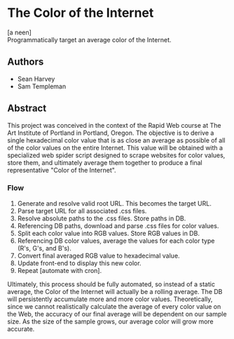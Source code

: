 # The Color of the Internet #

[a neen]  
Programmatically target an average color of the Internet.

## Authors ##

* Sean Harvey
* Sam Templeman

## Abstract ##

This project was conceived in the context of the Rapid Web course at The Art Institute of Portland in Portland, Oregon. The objective is to derive a single hexadecimal color value that is as close an average as possible of all of the color values on the entire Internet. This value will be obtained with a specialized web spider script designed to scrape websites for color values, store them, and ultimately average them together to produce a final representative "Color of the Internet".

### Flow ###

1. Generate and resolve valid root URL. This becomes the target URL.
2. Parse target URL for all associated .css files.
3. Resolve absolute paths to the .css files. Store paths in DB.
4. Referencing DB paths, download and parse .css files for color values.
5. Split each color value into RGB values. Store RGB values in DB.
6. Referencing DB color values, average the values for each color type (R's, G's, and B's).
7. Convert final averaged RGB value to hexadecimal value.
8. Update front-end to display this new color.
9. Repeat [automate with cron].

Ultimately, this process should be fully automated, so instead of a static average, the Color of the Internet will actually be a rolling average. The DB will persistently accumulate more and more color values. Theoretically, since we cannot realistically calculate the average of every color value on the Web, the accuracy of our final average will be dependent on our sample size. As the size of the sample grows, our average color will grow more accurate.
